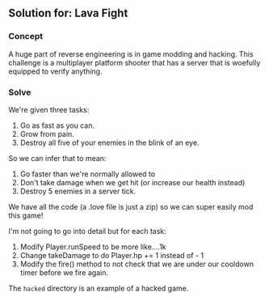 ## Solution for: Lava Fight

### Concept

A huge part of reverse engineering is in game modding and hacking. This challenge is a multiplayer platform shooter that has a server that is woefully equipped to verify anything. 

### Solve

We're given three tasks:
1. Go as fast as you can.
2. Grow from pain.
3. Destroy all five of your enemies in the blink of an eye.

So we can infer that to mean:
1. Go faster than we're normally allowed to
2. Don't take damage when we get hit (or increase our health instead)
3. Destroy 5 enemies in a server tick.

We have all the code (a .love file is just a zip) so we can super easily mod this game!

I'm not going to go into detail but for each task:

1. Modify Player.runSpeed to be more like....1k
2. Change takeDamage to do Player.hp += 1 instead of - 1
3. Modify the fire() method to not check that we are under our cooldown timer before we fire again.

The `hacked` directory is an example of a hacked game.

